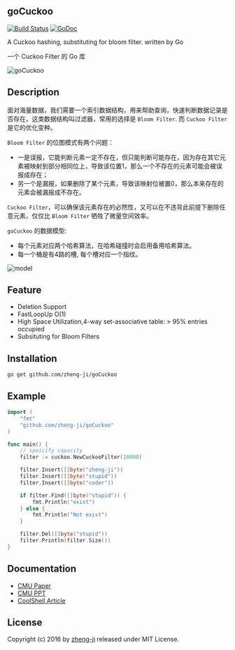 ## goCuckoo

[![Build Status](https://travis-ci.org/zheng-ji/goCuckoo.svg)](https://travis-ci.org/zheng-ji/goCuckoo)
[![GoDoc](https://godoc.org/github.com/zheng-ji/goCuckoo?status.svg)](https://godoc.org/github.com/zheng-ji/goCuckoo)

A Cuckoo hashing, substituting for bloom filter. written by Go

一个 Cuckoo Filter 的 Go 库

![goCuckoo](https://cloud.githubusercontent.com/assets/1414745/17084380/8c3a4896-51ee-11e6-869e-b087226cc5ce.jpg)

Description
-----------

面对海量数据，我们需要一个索引数据结构，用来帮助查询，快速判断数据记录是否存在，这类数据结构叫过滤器，常用的选择是 `Bloom Filter`. 而 `Cuckoo Filter` 是它的优化变种。

`Bloom Filter` 的位图模式有两个问题：

* 一是误报，它能判断元素一定不存在，但只能判断可能存在，因为存在其它元素被映射到部分相同位上，导致该位置1，那么一个不存在的元素可能会被误报成存在；
* 另一个是漏报，如果删除了某个元素，导致该映射位被置0，那么本来存在的元素会被漏报成不存在。 

`Cuckoo Filter`，可以确保该元素存在的必然性，又可以在不违背此前提下删除任意元素，仅仅比 `Bloom Filter` 牺牲了微量空间效率。

`goCuckoo` 的数据模型: 

* 每个元素对应两个哈希算法，在哈希碰撞时会启用备用哈希算法。
* 每一个桶是有4路的槽, 每个槽对应一个指纹。

![model](https://cloud.githubusercontent.com/assets/1414745/17103208/e3c5e6e4-52af-11e6-921e-ffd14245561e.png)


Feature
--------

* Deletion Support
* FastLoopUp O(1)
* High Space Utilization,4-way set-associative table: > 95% entries occupied
* Subsituting for Bloom Filters


Installation
-------------

```
go get github.com/zheng-ji/goCuckoo
```

Example
-------

```go
import (
	"fmt"
	"github.com/zheng-ji/goCuckoo"
)

func main() {
    // speicify capacity 
	filter := cuckoo.NewCuckooFilter(10000)

	filter.Insert([]byte("zheng-ji"))
	filter.Insert([]byte("stupid"))
	filter.Insert([]byte("coder"))

	if filter.Find([]byte("stupid")) {
		fmt.Println("exist")
	} else {
		fmt.Println("Not exist")
	}

	filter.Del([]byte("stupid"))
	filter.Println(filter.Size())
}
```

Documentation
-------------

- [CMU Paper](http://www.cs.cmu.edu/~binfan/papers/conext14_cuckoofilter.pdf)
- [CMU PPT](http://www.cs.cmu.edu/~binfan/papers/conext14_cuckoofilter.pptx)
- [CoolShell Article](http://coolshell.cn/articles/17225.html)

License
-------

Copyright (c) 2016 by [zheng-ji](http://zheng-ji.info) released under MIT License.

